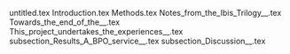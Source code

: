 untitled.tex
Introduction.tex
Methods.tex
Notes_from_the_Ibis_Trilogy__.tex
Towards_the_end_of_the__.tex
This_project_undertakes_the_experiences__.tex
subsection_Results_A_BPO_service__.tex
subsection_Discussion__.tex
